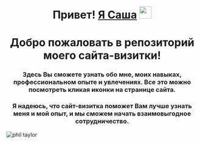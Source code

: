 
<h1 align="center">Привет! <a href="https://philt27.github.io/" target="_blank">Я Саша</a> 
<img src="https://github.com/blackcater/blackcater/raw/main/images/Hi.gif" height="32"/></h1>
<h1 align="center">Добро пожаловать в репозиторий моего сайта-визитки!</a> 


<h3 align="center">Здесь Вы сможете узнать обо мне, моих навыках, профессиональном опыте и увлечениях. Все это можно посмотреть кликая иконки на странице сайта. </h3>

<h3 align="center">Я надеюсь, что сайт-визитка поможет Вам лучше узнать меня и мой опыт, и мы сможем начать взаимовыгодное сотрудничество. </h3>
 

![phil taylor](https://github.com/philt27/philt27.github.io/assets/124879514/566ac4f7-ea32-4068-81d9-012003c1df07)

